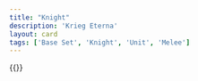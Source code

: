 ```yaml
---
title: "Knight"
description: 'Krieg Eterna'
layout: card
tags: ['Base Set', 'Knight', 'Unit', 'Melee']
---
```

{{<card-detail-page title="Knight" artwork="God Speed! by Edmund Leighton (1900)" />}}
